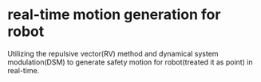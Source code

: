 # real-time motion generation for robot
Utilizing the repulsive vector(RV) method and dynamical system modulation(DSM) to generate safety motion for robot(treated it as point) in real-time.  
